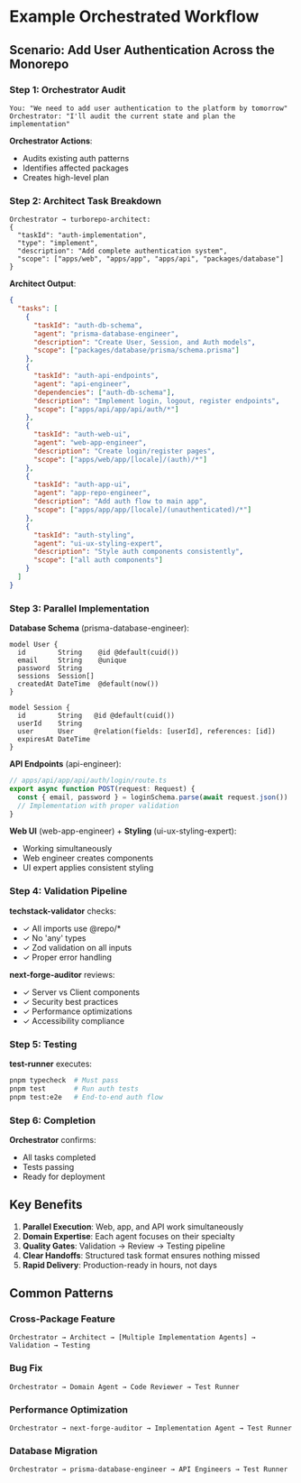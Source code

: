 # Example Orchestrated Workflow

## Scenario: Add User Authentication Across the Monorepo

### Step 1: Orchestrator Audit
```
You: "We need to add user authentication to the platform by tomorrow"
Orchestrator: "I'll audit the current state and plan the implementation"
```

**Orchestrator Actions**:
- Audits existing auth patterns
- Identifies affected packages
- Creates high-level plan

### Step 2: Architect Task Breakdown
```
Orchestrator → turborepo-architect: 
{
  "taskId": "auth-implementation",
  "type": "implement",
  "description": "Add complete authentication system",
  "scope": ["apps/web", "apps/app", "apps/api", "packages/database"]
}
```

**Architect Output**:
```json
{
  "tasks": [
    {
      "taskId": "auth-db-schema",
      "agent": "prisma-database-engineer",
      "description": "Create User, Session, and Auth models",
      "scope": ["packages/database/prisma/schema.prisma"]
    },
    {
      "taskId": "auth-api-endpoints",
      "agent": "api-engineer",
      "dependencies": ["auth-db-schema"],
      "description": "Implement login, logout, register endpoints",
      "scope": ["apps/api/app/api/auth/*"]
    },
    {
      "taskId": "auth-web-ui",
      "agent": "web-app-engineer",
      "description": "Create login/register pages",
      "scope": ["apps/web/app/[locale]/(auth)/*"]
    },
    {
      "taskId": "auth-app-ui",
      "agent": "app-repo-engineer",
      "description": "Add auth flow to main app",
      "scope": ["apps/app/app/[locale]/(unauthenticated)/*"]
    },
    {
      "taskId": "auth-styling",
      "agent": "ui-ux-styling-expert",
      "description": "Style auth components consistently",
      "scope": ["all auth components"]
    }
  ]
}
```

### Step 3: Parallel Implementation

**Database Schema** (prisma-database-engineer):
```prisma
model User {
  id        String    @id @default(cuid())
  email     String    @unique
  password  String
  sessions  Session[]
  createdAt DateTime  @default(now())
}

model Session {
  id        String   @id @default(cuid())
  userId    String
  user      User     @relation(fields: [userId], references: [id])
  expiresAt DateTime
}
```

**API Endpoints** (api-engineer):
```typescript
// apps/api/app/api/auth/login/route.ts
export async function POST(request: Request) {
  const { email, password } = loginSchema.parse(await request.json())
  // Implementation with proper validation
}
```

**Web UI** (web-app-engineer) + **Styling** (ui-ux-styling-expert):
- Working simultaneously
- Web engineer creates components
- UI expert applies consistent styling

### Step 4: Validation Pipeline

**techstack-validator** checks:
- ✓ All imports use @repo/*
- ✓ No 'any' types
- ✓ Zod validation on all inputs
- ✓ Proper error handling

**next-forge-auditor** reviews:
- ✓ Server vs Client components
- ✓ Security best practices
- ✓ Performance optimizations
- ✓ Accessibility compliance

### Step 5: Testing

**test-runner** executes:
```bash
pnpm typecheck  # Must pass
pnpm test       # Run auth tests
pnpm test:e2e   # End-to-end auth flow
```

### Step 6: Completion

**Orchestrator** confirms:
- All tasks completed
- Tests passing
- Ready for deployment

## Key Benefits

1. **Parallel Execution**: Web, app, and API work simultaneously
2. **Domain Expertise**: Each agent focuses on their specialty
3. **Quality Gates**: Validation → Review → Testing pipeline
4. **Clear Handoffs**: Structured task format ensures nothing missed
5. **Rapid Delivery**: Production-ready in hours, not days

## Common Patterns

### Cross-Package Feature
```
Orchestrator → Architect → [Multiple Implementation Agents] → Validation → Testing
```

### Bug Fix
```
Orchestrator → Domain Agent → Code Reviewer → Test Runner
```

### Performance Optimization
```
Orchestrator → next-forge-auditor → Implementation Agent → Test Runner
```

### Database Migration
```
Orchestrator → prisma-database-engineer → API Engineers → Test Runner
```